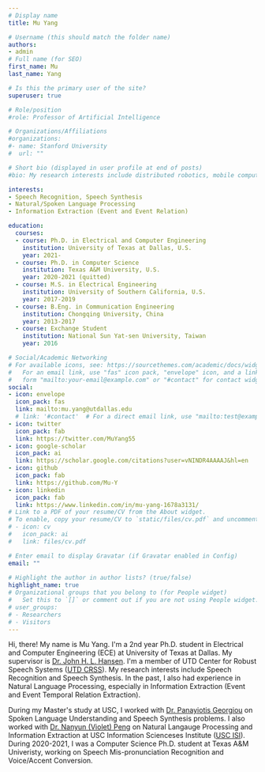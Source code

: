 ```yaml
---
# Display name
title: Mu Yang

# Username (this should match the folder name)
authors:
- admin
# Full name (for SEO)
first_name: Mu
last_name: Yang

# Is this the primary user of the site?
superuser: true

# Role/position
#role: Professor of Artificial Intelligence

# Organizations/Affiliations
#organizations:
#- name: Stanford University
#  url: ""

# Short bio (displayed in user profile at end of posts)
#bio: My research interests include distributed robotics, mobile computing and programmable matter.

interests:
- Speech Recognition, Speech Synthesis
- Natural/Spoken Language Processing
- Information Extraction (Event and Event Relation)

education:
  courses:
  - course: Ph.D. in Electrical and Computer Engineering
    institution: University of Texas at Dallas, U.S.
    year: 2021-
  - course: Ph.D. in Computer Science
    institution: Texas A&M University, U.S.
    year: 2020-2021 (quitted)
  - course: M.S. in Electrical Engineering
    institution: University of Southern California, U.S.
    year: 2017-2019
  - course: B.Eng. in Communication Engineering
    institution: Chongqing University, China
    year: 2013-2017
  - course: Exchange Student
    institution: National Sun Yat-sen University, Taiwan
    year: 2016

# Social/Academic Networking
# For available icons, see: https://sourcethemes.com/academic/docs/widgets/#icons
#   For an email link, use "fas" icon pack, "envelope" icon, and a link in the
#   form "mailto:your-email@example.com" or "#contact" for contact widget.
social:
- icon: envelope
  icon_pack: fas
  link: mailto:mu.yang@utdallas.edu
  # link: '#contact'  # For a direct email link, use "mailto:test@example.org".
- icon: twitter
  icon_pack: fab
  link: https://twitter.com/MuYang55
- icon: google-scholar
  icon_pack: ai
  link: https://scholar.google.com/citations?user=vNINDR4AAAAJ&hl=en
- icon: github
  icon_pack: fab
  link: https://github.com/Mu-Y
- icon: linkedin
  icon_pack: fab
  link: https://www.linkedin.com/in/mu-yang-1678a3131/
# Link to a PDF of your resume/CV from the About widget.
# To enable, copy your resume/CV to `static/files/cv.pdf` and uncomment the lines below.  
# - icon: cv
#   icon_pack: ai
#   link: files/cv.pdf

# Enter email to display Gravatar (if Gravatar enabled in Config)
email: ""
  
# Highlight the author in author lists? (true/false)
highlight_name: true
# Organizational groups that you belong to (for People widget)
#   Set this to `[]` or comment out if you are not using People widget.  
# user_groups:
# - Researchers
# - Visitors
---
```


Hi, there! My name is Mu Yang. I'm a 2nd year Ph.D. student in Electrical and Computer Engineering (ECE) at University of Texas at Dallas. My supervisor is [Dr. John H. L. Hansen](https://personal.utdallas.edu/~jxh052100/). I'm a member of UTD Center for Robust Speech Systems ([UTD CRSS](https://crss.utdallas.edu/)). My research interests include Speech Recognition and Speech Synthesis. In the past, I also had experience in Natural Language Processing, especially in Information Extraction (Event and Event Temporal Relation Extraction).

During my Master's study at USC, I worked with [Dr. Panayiotis Georgiou](https://scholar.google.com/citations?user=RKt2sFIAAAAJ&hl=en) on Spoken Language Understanding and Speech Synthesis problems. I also worked with [Dr. Nanyun (Violet) Peng](http://vnpeng.net/) on Natural Langauge Processing and Information Extraction at USC Information Scienceses Institute ([USC ISI](https://www.isi.edu/research_groups/nlg/home)). During 2020-2021, I was a Computer Science Ph.D. student at Texas A&M Univeristy, working on Speech Mis-pronunciation Recognition and Voice/Accent Conversion.





